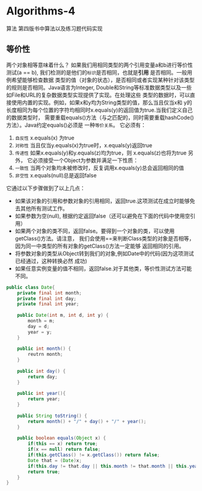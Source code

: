 # Algorithms-4
算法 第四版书中算法以及练习题代码实现

## 等价性
两个对象相等意味着什么？ 如果我们用相同类型的两个引用变量a和b进行等价性测试(a == b),
我们检测的是他们的`标识`是否相同，也就是**引用** 是否相同。一般用例希望能够检查数据
类型的值（对象的状态），是否相同或者实现某种针对该类型的规则是否相同。Java语言为Integer,
Double和String等标准数据类型以及一些如File和URL的复杂数据类型实现提供了实现。在处理这些
类型的数据时，可以直接使用内置的实现。例如，如果x和y均为String类型的值，那么当且仅当x和
y的长度相同为每个位置的字符均相同时x.equals(y)的返回值为true.当我们定义自己的数据类型时，
需要重载equals()方法（与之匹配的，同时需要重载hashCode()方法）。Java约定equals()必须是
一种`等价关系`。 它必须有：
1. `自反性` x.equals(x) 为true
2. `对称性` 当且仅当y.equals(x)为true时，x.equals(y)返回true
3. `传递性` 如果x.equals(y)和y.equals(z)均为true，则 x.equals(z)也将为true
另外， 它必须接受一个Object为参数并满足一下性质：
4. `一致性` 当两个对象均未被修改时，反复调用x.equals(y)总会返回相同的值
5. `非空性` x.equals(null)总是返回false

它通过以下步骤做到了以上几点：

- 如果该对象的引用和参数对象的引用相同，返回true.这项测试在成立时能够免去其他所有测试工作。
- 如果参数为空(null), 根据约定返回false（还可以避免在下面的代码中使用空引用）
- 如果两个对象的类不同，返回false。要得到一个对象的类，可以使用getClass()方法。请注意，
我们会使用==来判断Class类型的对象是否相等，因为同一中类型的所有对象的getClass()方法一定能够
返回相同的引用。
- 将参数对象的类型从Object转到我们的对象,例如Date中的代码(因为这项测试已经通过，这种转换必然
成功)
- 如果任意实例变量的值不相同，返回false.对于其他类，等价性测试方法可能不同。

```java
public class Date{
    private final int month;
    private final int day;
    private final int year;
    
    public Date(int m, int d, int y) {
        month = m; 
        day = d; 
        year = y;
    }
    
    public int month() {
        reutrn month;
    }
    
    public int day() {
        return day;
    }
    
    public int year(){
        return year;
    }
    
    public String toString() {
        return month() + "/" + day() + "/" + year();
    }
    
    public boolean equals(Object x) {
        if(this == x) return true;
        if(x == null) return false;
        if(this.getClass() != x.getClass()) return false;
        Date that = (Date)x;
        if(this.day != that.day || this.month != that.month || this.year != that.year) return false;
        return true;
    }
}
``` 

